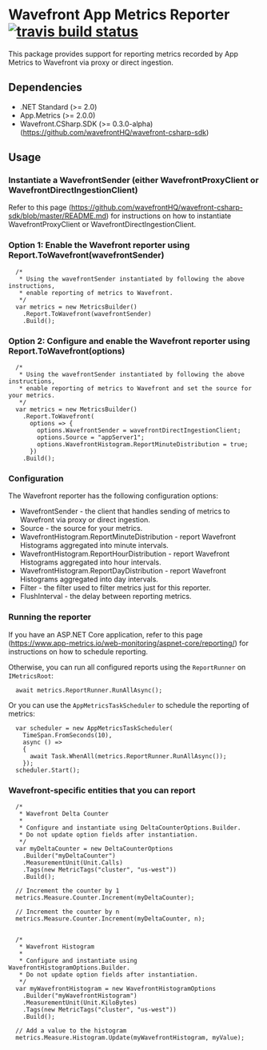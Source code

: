 # Wavefront App Metrics Reporter [![travis build status](https://travis-ci.com/wavefrontHQ/wavefront-appmetrics-csharp-sdk.svg?branch=master)](https://travis-ci.com/wavefrontHQ/wavefront-appmetrics-csharp-sdk)

This package provides support for reporting metrics recorded by App Metrics to Wavefront via proxy or direct ingestion.

## Dependencies
  * .NET Standard (>= 2.0)
  * App.Metrics (>= 2.0.0)
  * Wavefront.CSharp.SDK (>= 0.3.0-alpha) (https://github.com/wavefrontHQ/wavefront-csharp-sdk)

## Usage

### Instantiate a WavefrontSender (either WavefrontProxyClient or WavefrontDirectIngestionClient)
Refer to this page (https://github.com/wavefrontHQ/wavefront-csharp-sdk/blob/master/README.md)
for instructions on how to instantiate WavefrontProxyClient or WavefrontDirectIngestionClient.

### Option 1: Enable the Wavefront reporter using Report.ToWavefront(wavefrontSender)
```
  /*
   * Using the wavefrontSender instantiated by following the above instructions,
   * enable reporting of metrics to Wavefront.
   */
  var metrics = new MetricsBuilder()
    .Report.ToWavefront(wavefrontSender)
    .Build();
```

### Option 2: Configure and enable the Wavefront reporter using Report.ToWavefront(options)
```
  /*
   * Using the wavefrontSender instantiated by following the above instructions,
   * enable reporting of metrics to Wavefront and set the source for your metrics. 
   */
  var metrics = new MetricsBuilder()
    .Report.ToWavefront(
      options => {
        options.WavefrontSender = wavefrontDirectIngestionClient;
        options.Source = "appServer1";
        options.WavefrontHistogram.ReportMinuteDistribution = true;
      })
    .Build();
```

### Configuration
The Wavefront reporter has the following configuration options:
  * WavefrontSender - the client that handles sending of metrics to Wavefront via proxy or direct ingestion.
  * Source - the source for your metrics.
  * WavefrontHistogram.ReportMinuteDistribution - report Wavefront Histograms aggregated into minute intervals.
  * WavefrontHistogram.ReportHourDistribution - report Wavefront Histograms aggregated into hour intervals.
  * WavefrontHistogram.ReportDayDistribution - report Wavefront Histograms aggregated into day intervals.
  * Filter - the filter used to filter metrics just for this reporter.
  * FlushInterval - the delay between reporting metrics.

### Running the reporter
If you have an ASP.NET Core application, refer to this page
(https://www.app-metrics.io/web-monitoring/aspnet-core/reporting/)
for instructions on how to schedule reporting.

Otherwise, you can run all configured reports using the `ReportRunner` on `IMetricsRoot`:

``` 
  await metrics.ReportRunner.RunAllAsync();
```

Or you can use the `AppMetricsTaskScheduler` to schedule the reporting of metrics:

```
  var scheduler = new AppMetricsTaskScheduler(
    TimeSpan.FromSeconds(10),
    async () =>
    {
      await Task.WhenAll(metrics.ReportRunner.RunAllAsync());
    });
  scheduler.Start();
```

### Wavefront-specific entities that you can report
```
  /* 
   * Wavefront Delta Counter
   * 
   * Configure and instantiate using DeltaCounterOptions.Builder.
   * Do not update option fields after instantiation.
   */
  var myDeltaCounter = new DeltaCounterOptions
    .Builder("myDeltaCounter")
    .MeasurementUnit(Unit.Calls)
    .Tags(new MetricTags("cluster", "us-west"))
    .Build();
    
  // Increment the counter by 1
  metrics.Measure.Counter.Increment(myDeltaCounter);
  
  // Increment the counter by n
  metrics.Measure.Counter.Increment(myDeltaCounter, n);
  
  
  /* 
   * Wavefront Histogram
   * 
   * Configure and instantiate using WavefrontHistogramOptions.Builder.
   * Do not update option fields after instantiation.
   */
  var myWavefrontHistogram = new WavefrontHistogramOptions
    .Builder("myWavefrontHistogram")
    .MeasurementUnit(Unit.KiloBytes)
    .Tags(new MetricTags("cluster", "us-west"))
    .Build();
    
  // Add a value to the histogram
  metrics.Measure.Histogram.Update(myWavefrontHistogram, myValue);

```
